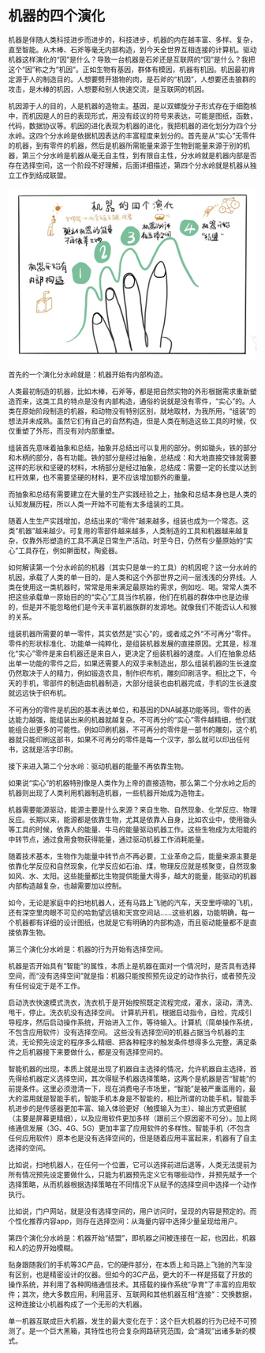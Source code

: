 # 机器的四个演化

机器是伴随人类科技进步而进步的，科技进步，机器的内在越丰富、多样、复杂，直至智能。从木棒、石斧等毫无内部构造，到今天全世界互相连接的计算机。驱动机器这样演化的“因”是什么？导致一台机器是石斧还是互联网的“因”是什么？我把这个“因”称之为“机因”。正如生物有基因，群体有模因，机器有机因。机因最初肯定源于人的制造目的。人想要劈开猎物的肉，是石斧的“机因”，人想要还击狼群的攻击，是木棒的机因，人想要和别人快速交流，是互联网的机因。

机因源于人的目的，人是机器的造物主。基因，是以双螺旋分子形式存在于细胞核中，而机因是人的目的表现形式，用没有歧议的符号来表达，可能是图纸，函数，代码，数据协议等。机因的进化表现为机器的进化，我把机器的进化划分为四个分水岭。这四个分水岭是依据机因表达的丰富程度来划分的。首先是从“实心”无零件的机器，到有零件的机器，然后是机器所需能量来源于生物到能量来源于别的机器，第三个分水岭是机器从毫无自主性，到有限自主性，分水岭就是机器内部是否存在选择空间，这一个阶段不好理解，后面详细描述，第四个分水岭就是机器从独立工作到结成联盟。

![](assets/markdown-img-paste-2022101307022232.png)

首先的一个演化分水岭就是：机器开始有内部构造。

人类最初制造的机器，比如木棒，石斧等，都是把自然实物的外形根据需求重新塑造而来，这类工具的特点是没有内部构造，通俗的说就是没有零件，“实心”的。人类在原始阶段制造的机器，和动物没有特别区别，就地取材，为我所用，“组装”的想法并未成熟。虽然它们有自己的自然构造，但是人类在制造这些工具的时候，仅仅重塑了外形，而没有对内部重塑。

组装首先意味着抽象和总结，抽象并总结出可以复用的部分。例如锄头，铁的部分和木柄的部分，各有功能。铁的部分是经过抽象，总结成：和大地直接交锋就需要这样的形状和坚硬的材料，木柄部分是经过抽象，总结成：需要一定的长度以达到杠杆效果，也不需要坚硬的材料，更不应该增加额外的重量。

而抽象和总结有需要建立在大量的生产实践经验之上，抽象和总结本身也是人类的认知发展历程，所以人类一开始不可能有太多组装的工具。

随着人生生产实践增加，总结出来的“零件”越来越多，组装也成为一个常态。这类“机器”越来越少。可复用的零部件越来越多，人类制造的工具和机器越来越复杂，仅靠外形塑造的工具不满足日常生产活动。时至今日，仍然有少量原始的“实心”工具存在，例如擀面杖，陶瓷器。

如何解读第一个分水岭前的机器（其实只是单一的工具）的机因呢？这一分水岭的机因，承载了人类的单一目的，是人类和这个外部世界之间一层浅浅的分界线。人类在使用这一类机器时，常常是用来满足最原始的需求，例如吃、喝。常常人类不把这些承载单一原始目的的“实心”工具当作机器，他们在机器的群体中也是边缘的，但是并不能忽略他们是今天丰富机器族群的发源地。就像我们不能否认人和猴的关系。

组装机器所需要的单一零件，其实依然是“实心”的，或者成之外“不可再分”零件。零件的形状标准化、功能单一纯粹化，是组装机器发展的直接原因。尤其是，标准化“实心”零件是来自机器还是来自人，更决定了组装机器的速度。人们在抽象总结出单一功能的零件之后，如果还需要人的双手来制造出，那么组装机器的生长速度仍然取决于人的精力，例如锻造农具，制作织布机，雕刻印刷活字。相比之下，今天的手机，零部件的制造由机器制造，大部分组装也由机器完成，手机的生长速度就远远快于织布机。

不可再分的零件是机因的基本表达单位，和基因的DNA碱基功能等同。零件的表达能力越强，能组装出来的机器就越复杂。不可再分的“实心”零件越精细，他们就能组合出更多的可能性。例如印刷机器，不可再分的零件是一部书的雕刻，这个机器就只能印刷这部书，如果不可再分的零件是每一个汉字，那么就可以印出任何书，这就是活字印刷。

接下来进入第二个分水岭：驱动机器的能量不再依靠生物。

如果说“实心”的机器特别像是人类作为上帝的直接造物，那么第二个分水岭之后的机器则出现了人类利用机器制造机器，一些机器开始成为造物主。

机器需要能源驱动，能源主要是什么来源？来自生物、自然现象、化学反应、物理反应。长期以来，能源都是依靠生物，尤其是依靠人自身，比如农业中，使用锄头等工具的时候，依靠人的能量、牛马的能量驱动机器工作。这些生物成为太阳能的中转节点，通过食用食物获得能量，通过驱动机器工作消耗能量。

随着技术基本，生物作为能量中转节点不再必要，工业革命之后，能量来源主要是依靠化学反应和自然现象，化学反应如石油、煤，物理反应就是核聚变，自然现象如风、水、太阳。这些能量都比生物提供能量大得多，越大的能量，能驱动的机器内部构造越复杂，也越需要加以控制。

如今，无论是家庭中的扫地机器人，还有马路上飞驰的汽车，天空里呼啸的飞机，还有深空里肉眼不可见的哈勃望远镜和天宫空间站……这些机器，功能明确，每一个机器都有详细的设计图纸，也就是它有明确的内部构造，而且驱动能量都不是直接依靠生物。

第三个演化分水岭是：机器的行为开始有选择空间。

机器是否开始具有“智能”的属性，本质上是机器在面对一个情况时，是否具有选择空间，而“没有选择空间”就是指：机器只能按照预先设定的动作执行，或者预先没有任何设定于是不工作。

启动洗衣快速模式洗衣，洗衣机于是开始按照既定流程完成，灌水，滚动，清洗、甩干，停止。洗衣机没有选择空间。
计算机开机，根据启动指令，自检，完成引导程序，然后启动操作系统，开始进入工作，等待输入。计算机（简单操作系统，不包含应用软件）没有选择空间。
这些没有选择空间的机器占据当今机器的主流，无论预先设定的程序多么精细、把各种程序的触发条件想得多么完整，满足条件之后机器接下来要做什么，都是没有选择空间的。

智能机器的出现，本质上就是出现了机器自主选择的情况，允许机器自主选择，首先得给机器定义选择空间，其次得赋予机器选择策略，这两个是机器是否“智能”的前提条件。这里必须澄清一下，现在消费电子市场里，“智能”是被严重滥用的，最大的滥用就是智能手机，智能手机本身是不智能的，相比所谓的功能手机，智能手机进步的是传感器更加丰富、输入体验更好（触摸输入为主）、输出方式更细腻（主要是屏幕更精细），以及应用软件更加多样（跟前三个原因密不可分）。加上网络通信发展（3G、4G、5G）更加丰富了应用软件的多样性。智能手机（不包含任何应用软件）原本也是没有选择空间的，但是随着应用丰富起来，机器有了自主选择的空间。

比如说，扫地机器人，在任何一个位置，它可以选择前进后退等，人类无法提前为所有情况预先设定要做什么，只能为机器预先定义它有哪些动作，并预先赋予一个选择策略，从而机器根据选择策略在不同情况下从赋予的选择空间中选择一个动作执行。

比如说，门户网站，就是没有选择空间的，用户访问时，呈现的内容是预定的。而个性化推荐内容app，则存在选择空间：从海量内容中选择少量呈现给用户。

第四个演化分水岭是：机器开始“结盟”，即机器之间被连接在一起，也因此，机器和人的边界开始模糊。

贴身跟随我们的手机等3C产品，它的硬件部分，在本质上和马路上飞驰的汽车没有区别，也是精密设计的仪器。但如今的3C产品，更大的不一样是搭载了开放的操作系统，并利用了各种网络通信技术。其搭载的操作系统“孕育”了丰富的应用软件；其次，绝大多数应用，利用蓝牙、互联网和其他机器互相“连接”：交换数据，这种连接让小机器构成了一个无形的大机器。

单一机器互联成巨大机器，发生的最大变化在于：这个巨大机器的行为已经不可预测了。是一个巨大黑箱，其特性也符合复杂网路研究范围，会“涌现”出诸多新的模式。
